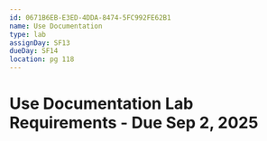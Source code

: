 ```yaml
---
id: 0671B6EB-E3ED-4DDA-8474-5FC992FE62B1
name: Use Documentation
type: lab
assignDay: SF13
dueDay: SF14
location: pg 118
---
```


# Use Documentation Lab Requirements - Due Sep 2, 2025

